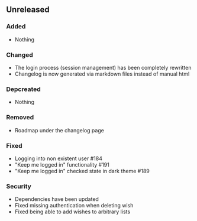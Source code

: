 ## Unreleased

### Added

-   Nothing

### Changed

-   The login process (session management) has been completely rewritten
-   Changelog is now generated via markdown files instead of manual html

### Depcreated

-   Nothing

### Removed

-   Roadmap under the changelog page

### Fixed

-   Logging into non existent user #184
-   "Keep me logged in" functionality #191
-   "Keep me logged in" checked state in dark theme #189

### Security

-   Dependencies have been updated
-   Fixed missing authentication when deleting wish
-   Fixed being able to add wishes to arbitrary lists

